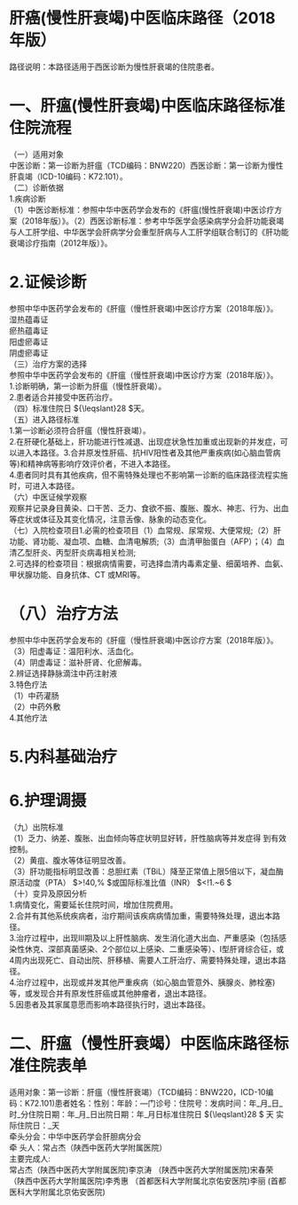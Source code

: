 # 肝癌(慢性肝衰竭)中医临床路径（2018年版）  
路径说明：本路径适用于西医诊断为慢性肝衰竭的住院患者。  
# 一、肝瘟(慢性肝衰竭)中医临床路径标准住院流程  
（一）适用对象  
中医诊断：第一诊断为肝瘟（TCD编码：BNW220）西医诊断：第一诊断为慢性肝袁竭（ICD-10编码：K72.101）。  
（二）诊断依据  
1.疾病诊断  
（1）中医诊断标准：参照中华中医药学会发布的《肝瘟(慢性肝衰竭)中医诊疗方案（2018年版）》。（2）西医诊断标准：参考中华医学会感染病学分会肝功能衰竭与人工肝学组、中华医学会肝病学分会重型肝病与人工肝学组联合制订的《肝功能衰竭诊疗指南（2012年版）》。  
# 2.证候诊断  
参照中华中医药学会发布的《肝瘟（慢性肝衰竭)中医诊疗方案（2018年版）》。  
湿热蕴毒证  
瘀热蕴毒证  
阳虚瘀毒证  
阴虚瘀毒证  
（三）治疗方案的选择  
参照中华中医药学会发布的《肝瘟（慢性肝衰竭)中医诊疗方案（2018年版）》。  
1.诊断明确，第一诊断为肝瘟（慢性肝衰竭）。  
2.患者适合并接受中医药治疗。  
（四）标准住院日 ${\leqslant}28 $天。  
（五）进入路径标准  
1.第一诊断必须符合肝瘟（慢性肝衰竭）。  
2.在肝硬化基础上，肝功能进行性减退、出现症状急性加重或出现新的并发症，可以进入本路径。3.合并原发性肝癌、抗HIV阳性者及其他严重疾病(如心脑血管病等)和精神病等影响疗效评价者，不进入本路径。  
4.患者同时具有其他疾病，但不需特殊处理也不影响第一诊断的临床路径流程实施时，可进入本路径。  
（六）中医证候学观察  
观察并记录身目黄染、口干苦、乏力、食欲不振、腹胀、腹水、神志、行为、出血等症状或体征及其变化情况，注意舌像、脉象的动态变化。  
（七）入院检查项目1.必需的检查项目（1）血常规、尿常规、大便常规;（2）肝功能、肾功能、凝血项、血糖、血清电解质;（3）血清甲胎蛋白（AFP）；（4）血清乙型肝炎、丙型肝炎病毒相关检测;  
2.可选择的检查项目：根据病情需要，可选择血清内毒素定量、细菌培养、血氨、甲状腺功能、自身抗体、CT 或MRI等。  
# （八）治疗方法  
参照中华中医药学会发布的《肝瘟（慢性肝衰竭)中医诊疗方案（2018年版）》。  
（3）阳虚毒证：温阳利水、活血化。  
（4）阴虚毒证：滋补肝肾、化瘀解毒。  
2.辨证选择静脉滴注中药注射液  
3.特色疗法  
（1）中药灌肠  
（2）中药外敷  
4.其他疗法  
# 5.内科基础治疗  
# 6.护理调摄  
（九）出院标准  
（1）乏力、纳差、腹胀、出血倾向等症状明显好转，肝性脑病等并发症得 到有效控制。  
（2）黄疽、腹水等体征明显改善。  
（3）肝功能指标明显改善：总胆红素（TBiL）降至正常值上限5倍以下，凝血酶原活动度（PTA） $>\!40\,\% $或国际标准比值（INR） $<\!1.~6 $  
（十）变异及原因分析  
1.病情变化，需要延长住院时间，增加住院费用。  
2.合并有其他系统疾病者，治疗期间该疾病病情加重，需要特殊处理，退出本路径。  
3.治疗过程中，出现Ⅲ期及以上肝性脑病、发生消化道大出血、严重感染（包括感染性休克、深部真菌感染、2个部位以上感染、二重感染等）、I型肝肾综合征，或4周内出现死亡、自动出院、肝移植、需要人工肝治疗、需要特殊处理，退出本路径。  
4.治疗过程中，出现或并发其他严重疾病（如心脑血管意外、胰腺炎、肺栓塞)等，或发现合并有原发性肝癌或其他肿瘤者，退出本路径。  
5.因患者及其家属意愿而影响本路径执行时，退出本路径。  
# 二、肝瘟（慢性肝衰竭）中医临床路径标准住院表单  
适用对象：第一诊断：肝瘟（慢性肝衰竭）（TCD编码：BNW220，ICD-10编码：K72.101)患者姓名：性别：年龄：—门诊号：住院号：发病时间：年_月_日_时_分住院日期：年_月_日出院日期：年_月日标准住院日 ${\leqslant}28 $ 天 实际住院日：_天  
牵头分会：中华中医药学会肝胆病分会  
牵 头人：常占杰（陕西中医药大学附属医院）  
主要完成人:  
常占杰（陕西中医药大学附属医院)李京涛 （陕西中医药大学附属医院)宋春荣 （陕西中医药大学附属医院)李秀惠 （首都医科大学附属北京佑安医院)李丽 (首都医科大学附属北京佑安医院)  